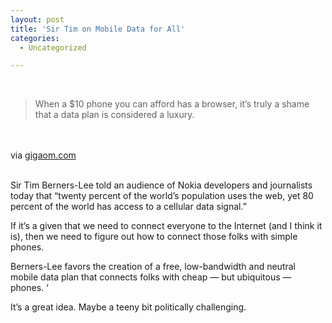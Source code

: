 ```yaml
---
layout: post
title: 'Sir Tim on Mobile Data for All'
categories:
  - Uncategorized

---
```


<div class="posterous_bookmarklet_entry"><br /><blockquote class="posterous_short_quote">When a $10 phone you can afford has a browser, it’s truly a shame that a data plan is considered a luxury.</blockquote><br /><br /><div class="posterous_quote_citation">via <a href="http://gigaom.com/2010/09/15/berners-lee-wants-free-low-bandwidth-mobile-data/">gigaom.com</a></div><br /><p>Sir Tim Berners-Lee told an audience of Nokia developers and journalists today that &#8220;twenty percent of the world’s population uses the web, yet 80 percent of the world has access to a cellular data signal.&#8221; <br /></p><p>If it&#8217;s a given that we need to connect everyone to the Internet (and I think it is), then we need to figure out how to connect those folks with simple phones.<br /></p><p>Berners-Lee favors the creation of a free, low-bandwidth and neutral mobile data plan that connects folks with cheap &#8212; but ubiquitous &#8212; phones. &#8216;<br /></p><p>It&#8217;s a great idea. Maybe a teeny bit politically challenging.</p></div><div class="blogger-post-footer"><img width="1" height="1" src="https://blogger.googleusercontent.com/tracker/8920950033468593796-4566155088142322635?l=openmobile.blogspot.com" alt="" /></div>
